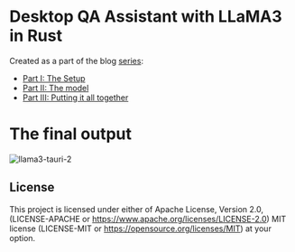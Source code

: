 # Desktop QA Assistant with LLaMA3 in Rust
Created as a part of the blog [series](https://blog.anubhab.me/tech/desktop-qa-assistant-with-llama3-in-rust/):

- [Part I: The Setup](https://blog.anubhab.me/tech/desktop-qa-assistant-with-llama3-in-rust/part-1/)
- [Part II: The model](https://blog.anubhab.me/tech/desktop-qa-assistant-with-llama3-in-rust/part-2/)
- [Part III: Putting it all together](https://blog.anubhab.me/tech/desktop-qa-assistant-with-llama3-in-rust/part-3/)

# The final output
![llama3-tauri-2](https://github.com/user-attachments/assets/0930d1b4-99b1-4949-b8a6-839c9f53a41b)


## License

This project is licensed under either of
Apache License, Version 2.0, (LICENSE-APACHE or https://www.apache.org/licenses/LICENSE-2.0)
MIT license (LICENSE-MIT or https://opensource.org/licenses/MIT)
at your option.
